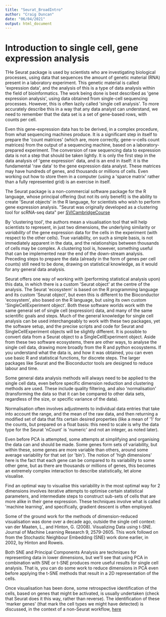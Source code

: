 ```yaml
---
title: "Seurat_BroadIntro"
author: "Craig Duncan"
date: "06/04/2021"
output: html_document
---
```


# Introduction to single cell, gene expression analysis

THe Seurat package is used by scientists who are investigating biological processes, using data that sequences the amount of genetic material (RNA) present in a laboratory experiment.   This genetic material is called 'expression data', and the analysis of this is a type of data analysis within the field of bioinformatics.   The work being done is best described as 'gene expression analysis', using data obtained from single-cell sequencing processes.  However, this is often lazily called 'single cell analysis'.  To more accurately describe this in a way that any data analyst can understand, we need to remember that the data set is a set of gene-based rows, with counts per cell.  

Even this gene-expression data has to be derived, in a complex procedure, from what sequencing machines produce. It is a significant step in itself to prepare the 'count matrices' (which are, more correctly, gene-v-cells count matrices) from the output of a sequencing machine, based on a laboratory-prepared experiment.  The conversion of raw sequencing data to expression data is not a step that should be taken lightly.  It is only the first step in the data analysis of 'gene expression' data, and is an end in itself: it is the fundamental 'raw data' to the gene expression data analyst.  These matrices may have hundreds of genes, and thousands or millions of cells.  Even working out how to store them in a computer (using a 'sparce matrix' rather than a fully represented grid) is an exercise in itself.

The Seurat package is a non-commercial software package for the R language, whose principal offering (but not its only benefit) is the ability to create 'Seurat objects' in the R language, for scientists who wish to perform gene expression analysis.  "Seurat was originally developed as a clustering tool for scRNA-seq data" per [SVICambridgeCourse](https://biocellgen-public.svi.edu.au/mig_2019_scrnaseq-workshop/public/seurat-chapter.html)

By 'clustering tool', the authors mean a visualisation tool that will help scientists to represent, in just two dimensions, the underlying similarity or *variability* of the gene expression data for the cells in the experiment (with respect to the other cells).  True variability, on such a simple basis, is not immediately apparent in the data, and the relationships between thousands of cells may be complex.  A clustering tool is, however, something useful that can be implemented near the end of the down-stream analysis.   Preceding steps to prepare the data (already in the form of genes per cell counts) still need to be done, drawing on statistical knowledge, as it would for any general data analysis.

Seurat offers one way of working with (performing statistical analysis upon) this data, in which there is a custom 'Seurat object' at the centre of the analysis.  The Seurat 'ecosystem' is based on the R programming language and its custom 'Seurat object', but even this is different to the Bioconductor 'ecosystem', also based on the R language, but using its own custom 'SingleCellExperiment object'.  Both these software worlds work with the same general set of single cell (expression) data, and many of the same scientific goals and steps.  Much of the general knowledge for single cell analysis can be used interchangeably to work with these two packages, yet the software setup, and the precise scripts and code for Seurat and SingleCellExperiment objects will be slightly different.  It is possible to convert data from a Seurat object to a SingleCellExperiment object.  Aside from these two software ecosystems, there are other ways, to analyse the single cell data, drawing more broadly from the R and python ecosystems.  If you understand what the data is, and how it was obtained, you can even use basic R and statistical functions, for discrete steps.  The larger packages like Seurat and the Bioconductor tools are designed to reduce labour and time.

Some general data analysis methods will always need to be applied to the single cell data, even before specific dimension reduction and clustering methods are used.  These include quality filtering, and also 'normalisation' (transforming the data so that it can be compared to other data sets, regardless of the size, or specific variance of the data).  

Normalisation often involves adjustments to individual data entries that take into account the range, and the mean of the raw data, and then returning a modified set of data that fits certain desired properties (like a mean of '1' for the counts, but prepared on a float basis: this need to scale is why the data type for the Seurat 'nCount' is 'numeric' and not an integer, as noted later).

Even before PCA is attempted, some attempts at simplifying and organising the data can and should be made.  Some genes form sets of variability, but within these, some genes are more variable than others, around some average variability for that set (or 'bin').   The notion of 'high dimensions' here is the fact that each gene can be compared to its variability to some other gene, but as there are thousands or millions of genes, this becomes an extremely complex interaction to describe statistically, let alone visualise.  

Find an optimal way to visualise this variability in the most optimal way for 2 dimensions involves iterative attempts to optimise certain statistical parameters, and intermediate steps to construct sub-sets of cells that are more alike in their gene expression.   These techniques involve what is called 'machine learning', and specifically, gradient descent is often employed.   

Some of the ground work for the methods of dimension-reduced visualisation was done over a decade ago, outside the single cell context:  van der Maaten, L., and Hinton, G. (2008). Visualizing Data using t-SNE. Journal of Machine Learning Research 9, 2579-2605.  This work followd on from the Stochastic Neighbour Embedding (SNE) work done earlier, in 2002, by Hinton and Roweis.

Both SNE and Principal Components Analysis are techniques for representing data in lower dimensions, but we'll see that using PCA in combination with SNE or t-SNE produces more useful results for single cell analysis.  That is, you can do some work to reduce dimensions in PCA even before applying the t-SNE methods that result in a 2D representation of the cells.

Once visualisation has been done, some retrospective identification of the cells, based on genes that might be activated, is usually undertaken (check that Seurat does it this way, rather than reverse).  The identification of these 'marker genes' (that mark the cell types we might have detected) is discussed, in the context of a non-Seurat workflow, [here](http://bioconductor.org/books/release/OSCA/marker-detection.html)
